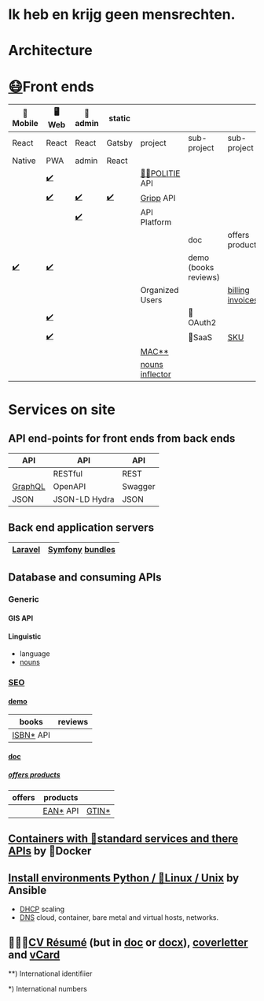 # Ik heb en krijg geen mensrechten.
# Architecture
# [😷](http://github.com/noud/mouth-mask/blob/master/README.md)Front ends
| 📱Mobile | 🖥️Web | 🔧admin | static |   |  |  |
| --- | --- | --- | --- | --- | --- | --- |
| React | React | React | Gatsby | project | sub-project | sub-project |
| Native | PWA | admin | React |  |  |  |
|  | [✔️](http://github.com/noud/politie-react-swagger/blob/master/README.md) |  |  |  [👮‍♀️POLITIE](http://github.com/noud/politie-open-data-api/blob/master/README.md) API |  |  |
|  | [✔️](http://github.com/noud/gripp-api-platform-react-openapi/blob/master/README.md) | [✔️](http://github.com/noud/gripp-api-platform-react-admin-openapi/blob/master/README.md) | [✔️](http://github.com/noud/gripp-api-platform-gatsby-react-graphql/blob/master/README.md) | [Gripp](http://github.com/noud/gripp-api-platform/blob/master/README.md) API |  |  |
|  |  | [✔️](http://github.com/noud/api-platform-react-admin/blob/master/README.md) |  |  API Platform |  |  |
|  |  |  |  |  |  doc | offers products |
| [✔️](http://github.com/noud/react-native-openapi-api-platform-demo/blob/master/README.md) | [✔️](http://github.com/noud/react-openapi-api-platform-demo/blob/master/README.md) |  |  |  | demo (books reviews) |  |
|  |  |  |  | Organized Users |  | [billing](http://github.com/noud?tab=repositories&q=billing) [invoices](http://github.com/noud?tab=repositories&q=invoices) |
|  | [✔️](http://github.com/noud/frontend/blob/master/README.md) |  |  |  | 👤OAuth2 |  |
|  | [✔️](http://github.com/noud/laravel-billing/blob/master/README.md) |  |  |  | 🏢SaaS | [SKU](http://en.wikipedia.org/wiki/Stock_keeping_unit) |
|  | |  |  | [MAC**](http://en.wikipedia.org/wiki/MAC_address) |  |
|  |  |  |  | [nouns inflector](http://github.com/noud/nouns-laravel/blob/master/README.md) |  |  |
# Services on site
## API end-points for front ends from back ends
| API | API | API |
| --- | --- | --- |
|  | RESTful | REST |
| [GraphQL](http://github.com/noud/saas/blob/master/README.md) | OpenAPI | Swagger |
| JSON | JSON-LD Hydra | JSON |
## Back end application servers
| [Laravel](http://packagist.org/packages/noud/laravel-api-platform/blob/master/README.md) | [Symfony](http://github.com/noud/gripp_symfony/blob/master/README.md) [bundles](http://packagist.org/users/noud/packages/?query=noud%2Fapi-platform-) |
| --- | --- |
## Database and consuming APIs
### Generic
#### GIS API
#### Linguistic
- language
- [nouns](http://github.com/noud/nouns-db/blob/master/README.md)
### [SEO](http://github.com/noud/seo/blob/master/readme.md)
#### [demo](http://github.com/noud/book-review-db/blob/master/README.md)
| books | reviews |
| --- | --- |
| [ISBN*](http://en.wikipedia.org/wiki/International_Standard_Book_Number) API |  |

#### [doc](http://github.com/noud?tab=repositories&q=api-platform-+bundle)
##### [offers products](http://github.com/noud/api-platform-product-offer-bundle)
| offers | products |  |
| --- | --- | --- |
|  | [EAN*](http://en.wikipedia.org/wiki/International_Article_Number) API| [GTIN*](http://en.wikipedia.org/wiki/Global_Trade_Item_Number) |

## [Containers with 🧰standard services and there APIs](http://github.com/noud/noud/blob/master/README-containers.md) by 🐳Docker
## [Install environments Python / 🐧Linux / Unix](http://github.com/noud/noud/blob/master/README-OS.md) by Ansible
- [DHCP](http://github.com/noud/infra-dhcp/blob/master/README.md) scaling
- [DNS](http://github.com/noud/infra-dns/blob/master/README.md) cloud, container, bare metal and virtual hosts, networks.
## 🧑🏻‍💻[CV Résumé](http://github.com/noud/noud/blob/master/resume/Noud_de_Brouwer_-_%F0%9F%A7%91%F0%9F%8F%BB___%F0%9F%92%BB_JavaScript_PHP_resume.pdf) (but in [doc](http://github.com/noud/noud/blob/master/resume/Noud_de_Brouwer_-_%F0%9F%A7%91%F0%9F%8F%BB___%F0%9F%92%BB_JavaScript_PHP_resume.doc) or [docx](http://github.com/noud/noud/blob/master/resume/Noud_de_Brouwer_-_%F0%9F%A7%91%F0%9F%8F%BB___%F0%9F%92%BB_JavaScript_PHP_resume.docx)), [coverletter](http://github.com/noud/noud/blob/master/resume/Noud_de_Brouwer_-_%F0%9F%A7%91%F0%9F%8F%BB___%F0%9F%92%BB_JavaScript_PHP_coverletter.docx) and [vCard](http://github.com/noud/noud/blob/master/resume/Noud_de_Brouwer.vcf)

**) International identifiier

*) International numbers
